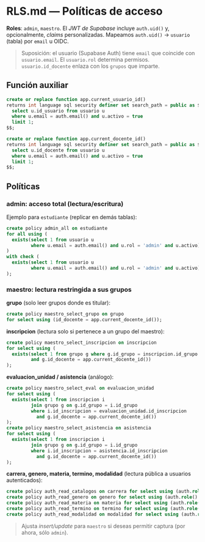 # RLS.md — Políticas de acceso

**Roles**: `admin`, `maestro`. El *JWT de Supabase* incluye `auth.uid()` y, opcionalmente,
*claims* personalizadas. Mapeamos `auth.uid()` → `usuario` (tabla) por `email` u OIDC.

> Suposición: el usuario (Supabase Auth) tiene `email` que coincide con `usuario.email`.
> El `usuario.rol` determina permisos. `usuario.id_docente` enlaza con los `grupos` que imparte.

## Función auxiliar
```sql
create or replace function app.current_usuario_id()
returns int language sql security definer set search_path = public as $$
  select u.id_usuario from usuario u
  where u.email = auth.email() and u.activo = true
  limit 1;
$$;

create or replace function app.current_docente_id()
returns int language sql security definer set search_path = public as $$
  select u.id_docente from usuario u
  where u.email = auth.email() and u.activo = true
  limit 1;
$$;
```

## Políticas

### admin: acceso total (lectura/escritura)
Ejemplo para `estudiante` (replicar en demás tablas):
```sql
create policy admin_all on estudiante
for all using (
  exists(select 1 from usuario u
         where u.email = auth.email() and u.rol = 'admin' and u.activo)
)
with check (
  exists(select 1 from usuario u
         where u.email = auth.email() and u.rol = 'admin' and u.activo)
);
```

### maestro: lectura restringida a sus grupos
**grupo** (solo leer grupos donde es titular):
```sql
create policy maestro_select_grupo on grupo
for select using (id_docente = app.current_docente_id());
```

**inscripcion** (lectura solo si pertenece a un grupo del maestro):
```sql
create policy maestro_select_inscripcion on inscripcion
for select using (
  exists(select 1 from grupo g where g.id_grupo = inscripcion.id_grupo
         and g.id_docente = app.current_docente_id())
);
```

**evaluacion_unidad / asistencia** (análogo):
```sql
create policy maestro_select_eval on evaluacion_unidad
for select using (
  exists(select 1 from inscripcion i
         join grupo g on g.id_grupo = i.id_grupo
         where i.id_inscripcion = evaluacion_unidad.id_inscripcion
           and g.id_docente = app.current_docente_id())
);
create policy maestro_select_asistencia on asistencia
for select using (
  exists(select 1 from inscripcion i
         join grupo g on g.id_grupo = i.id_grupo
         where i.id_inscripcion = asistencia.id_inscripcion
           and g.id_docente = app.current_docente_id())
);
```

**carrera, genero, materia, termino, modalidad** (lectura pública a usuarios autenticados):
```sql
create policy auth_read_catalogos on carrera for select using (auth.role() = 'authenticated');
create policy auth_read_genero on genero for select using (auth.role() = 'authenticated');
create policy auth_read_materia on materia for select using (auth.role() = 'authenticated');
create policy auth_read_termino on termino for select using (auth.role() = 'authenticated');
create policy auth_read_modalidad on modalidad for select using (auth.role() = 'authenticated');
```

> Ajusta *insert/update* para `maestro` si deseas permitir captura (por ahora, sólo `admin`).
